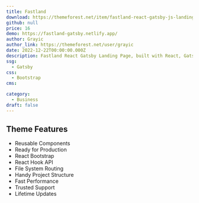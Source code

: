 ```yaml
---
title: Fastland
download: https://themeforest.net/item/fastland-react-gatsby-js-landing-page-template/31811950
github: null
price: 16
demo: https://fastland-gatsby.netlify.app/
author: Grayic
author_link: https://themeforest.net/user/grayic
date: 2022-12-22T00:00:00.000Z
description: Fastland React Gatsby Landing Page, built with React, Gatsby JS. NO jQuery included or used in Fastland.
ssg:
  - Gatsby
css:
  - Bootstrap
cms:

category:
  - Business
draft: false
---
```

## Theme Features

- Reusable Components
- Ready for Production
- React Bootstrap
- React Hook API
- File System Routing
- Handy Project Structure
- Fast Performance
- Trusted Support
- Lifetime Updates
